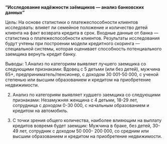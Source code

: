 **“Исследование надёжности заёмщиков — анализ банковских данных”**
 
Цель:  На основе статистики о платежеспособности клиентов исследовать: влияет ли семейное положение и количество детей клиента на факт возврата кредита в срок. Входные данные от банка — статистика о платежеспособности клиентов.  Результаты исследования будут учтены при построении модели кредитного скоринга — специальной системы, которая оценивает способность потенциального заемщика вернуть кредит банку.  

Выводы: 
1.Анализ по категориям выявляет лучшего заемщика со следующими признаками: Вдовец с 5 детьми (или без детей), мужчина 65+, предприниматель/пенсионер, с доходом 30 001-50 000, с ученой степенью или высшим образованием и кредитом на приобретение недвижимости.

2. Анализ по категориям выявляет худшего заемщика со следующими признаками: Незамужняя женщина с 4 детьми, 18-29 лет, сотрудница с доходом 0-30 000, с начальным образованием и кредитом на автомобиль.

3. С точки зрения общего количества, наиболее влияющим на выплату кредитов вовремя будет заемщик: Мужчина в браке, без детей, 30-49 лет, сотрудник с доходом 50 000- 200 000, со средним или высшим образованием и кредитом на приобретение недвижимости.
